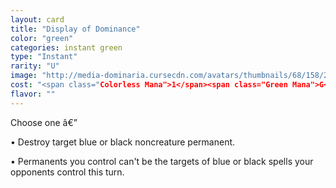 ```yaml
---
layout: card
title: "Display of Dominance"
color: "green"
categories: instant green
type: "Instant"
rarity: "U"
image: "http://media-dominaria.cursecdn.com/avatars/thumbnails/68/158/200/283/635615002812859194.png"
cost: "<span class="Colorless Mana">1</span><span class="Green Mana">G</span>"
flavor: ""
---
```


Choose one â€”

&bull; Destroy target blue or black noncreature permanent.

&bull; Permanents you control can't be the targets of blue or black spells your opponents control this turn.
